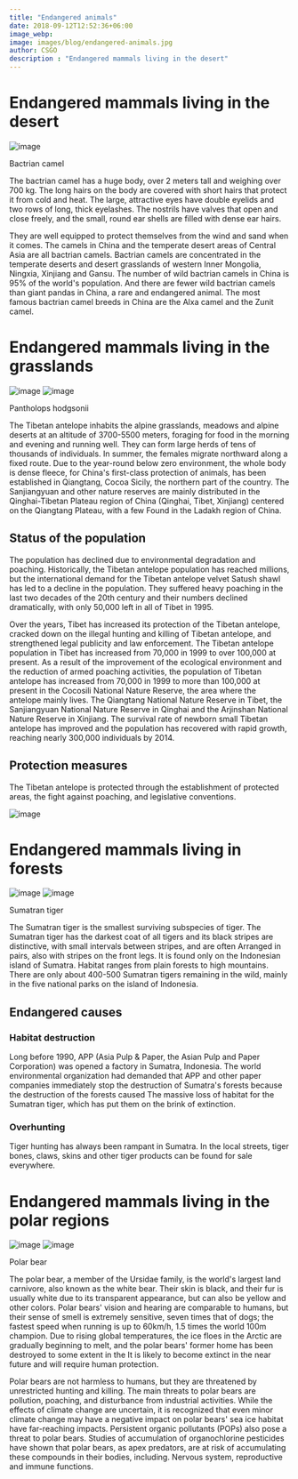 ```yaml
---
title: "Endangered animals"
date: 2018-09-12T12:52:36+06:00
image_webp: 
image: images/blog/endangered-animals.jpg
author: CSGO
description : "Endangered mammals living in the desert"
---
```


# Endangered mammals living in the desert
![image](https://user-images.githubusercontent.com/15688641/86823253-36450180-c0bf-11ea-8d92-8ba53b8e10c3.png)

Bactrian camel


The bactrian camel has a huge body, over 2 meters tall and weighing over 700 kg. The long hairs on the body are covered with short hairs that protect it from cold and heat. The large, attractive eyes have double eyelids and two rows of long, thick eyelashes. The nostrils have valves that open and close freely, and the small, round ear shells are filled with dense ear hairs.

They are well equipped to protect themselves from the wind and sand when it comes. The camels in China and the temperate desert areas of Central Asia are all bactrian camels. Bactrian camels are concentrated in the temperate deserts and desert grasslands of western Inner Mongolia, Ningxia, Xinjiang and Gansu. The number of wild bactrian camels in China is 95% of the world's population. And there are fewer wild bactrian camels than giant pandas in China, a rare and endangered animal. The most famous bactrian camel breeds in China are the Alxa camel and the Zunit camel.

#  Endangered mammals living in the grasslands 
![image](https://user-images.githubusercontent.com/15688641/86823383-5eccfb80-c0bf-11ea-9b38-71f10a848008.png) ![image](https://user-images.githubusercontent.com/15688641/86823389-6096bf00-c0bf-11ea-816e-85ccf4dd6021.png)

Pantholops hodgsonii

The Tibetan antelope inhabits the alpine grasslands, meadows and alpine deserts at an altitude of 3700-5500 meters, foraging for food in the morning and evening and running well. They can form large herds of tens of thousands of individuals. In summer, the females migrate northward along a fixed route. Due to the year-round below zero environment, the whole body is dense fleece, for China's first-class protection of animals, has been established in Qiangtang, Cocoa Sicily, the northern part of the country. The Sanjiangyuan and other nature reserves are mainly distributed in the Qinghai-Tibetan Plateau region of China (Qinghai, Tibet, Xinjiang) centered on the Qiangtang Plateau, with a few Found in the Ladakh region of China.

## Status of the population

The population has declined due to environmental degradation and poaching. Historically, the Tibetan antelope population has reached millions, but the international demand for the Tibetan antelope velvet Satush shawl has led to a decline in the population. They suffered heavy poaching in the last two decades of the 20th century and their numbers declined dramatically, with only 50,000 left in all of Tibet in 1995.

Over the years, Tibet has increased its protection of the Tibetan antelope, cracked down on the illegal hunting and killing of Tibetan antelope, and strengthened legal publicity and law enforcement. The Tibetan antelope population in Tibet has increased from 70,000 in 1999 to over 100,000 at present. As a result of the improvement of the ecological environment and the reduction of armed poaching activities, the population of Tibetan antelope has increased from 70,000 in 1999 to more than 100,000 at present in the Cocosili National Nature Reserve, the area where the antelope mainly lives. The Qiangtang National Nature Reserve in Tibet, the Sanjiangyuan National Nature Reserve in Qinghai and the Arjinshan National Nature Reserve in Xinjiang. The survival rate of newborn small Tibetan antelope has improved and the population has recovered with rapid growth, reaching nearly 300,000 individuals by 2014.

## Protection measures

The Tibetan antelope is protected through the establishment of protected areas, the fight against poaching, and legislative conventions.

![image](https://user-images.githubusercontent.com/15688641/86823635-ace1ff00-c0bf-11ea-8ad1-c91478254bd1.png)

# Endangered mammals living in forests
![image](https://user-images.githubusercontent.com/15688641/86823895-00544d00-c0c0-11ea-8ef3-dd56c3b4a173.png) ![image](https://user-images.githubusercontent.com/15688641/86823897-02b6a700-c0c0-11ea-8468-9de0c1713133.png)

Sumatran tiger

The Sumatran tiger is the smallest surviving subspecies of tiger. The Sumatran tiger has the darkest coat of all tigers and its black stripes are distinctive, with small intervals between stripes, and are often Arranged in pairs, also with stripes on the front legs. It is found only on the Indonesian island of Sumatra. Habitat ranges from plain forests to high mountains. There are only about 400-500 Sumatran tigers remaining in the wild, mainly in the five national parks on the island of Indonesia.

## Endangered causes

### Habitat destruction
Long before 1990, APP (Asia Pulp & Paper, the Asian Pulp and Paper Corporation) was opened a factory in Sumatra, Indonesia. The world environmental organization had demanded that APP and other paper companies immediately stop the destruction of Sumatra's forests because the destruction of the forests caused The massive loss of habitat for the Sumatran tiger, which has put them on the brink of extinction.

### Overhunting
Tiger hunting has always been rampant in Sumatra. In the local streets, tiger bones, claws, skins and other tiger products can be found for sale everywhere.

# Endangered mammals living in the polar regions

![image](https://user-images.githubusercontent.com/15688641/86823919-0b0ee200-c0c0-11ea-9fe0-dff0c4cadd9f.png) ![image](https://user-images.githubusercontent.com/15688641/86823930-0ea26900-c0c0-11ea-9a87-1e3cc523e44a.png)

Polar bear

The polar bear, a member of the Ursidae family, is the world's largest land carnivore, also known as the white bear. Their skin is black, and their fur is usually white due to its transparent appearance, but can also be yellow and other colors. Polar bears' vision and hearing are comparable to humans, but their sense of smell is extremely sensitive, seven times that of dogs; the fastest speed when running is up to 60km/h, 1.5 times the world 100m champion. Due to rising global temperatures, the ice floes in the Arctic are gradually beginning to melt, and the polar bears' former home has been destroyed to some extent in the It is likely to become extinct in the near future and will require human protection.

Polar bears are not harmless to humans, but they are threatened by unrestricted hunting and killing. The main threats to polar bears are pollution, poaching, and disturbance from industrial activities. While the effects of climate change are uncertain, it is recognized that even minor climate change may have a negative impact on polar bears' sea ice habitat have far-reaching impacts. Persistent organic pollutants (POPs) also pose a threat to polar bears. Studies of accumulation of organochlorine pesticides have shown that polar bears, as apex predators, are at risk of accumulating these compounds in their bodies, including. Nervous system, reproductive and immune functions.